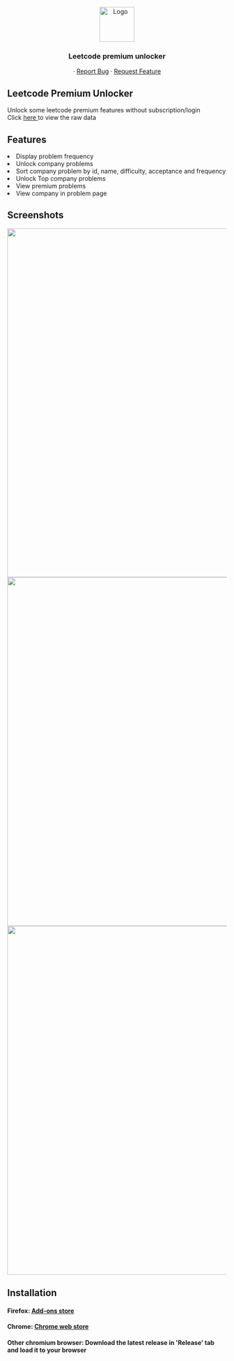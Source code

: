 

<br />
<div align="center">
  <a href="https://github.com/Edwardsoen/Leetcode-Premium-Unlocker">
    <img src="https://github.com/Edwardsoen/Leetcode-Premium-Unlocker/blob/master/assets/logo.png" alt="Logo" width="80" height="80">
  </a>

<h3 align="center">Leetcode premium unlocker</h3>

  <p align="center">
    ·
    <a href="https://github.com/Edwardsoen/Leetcode-Premium-Unlocker/issues">Report Bug</a>
    ·
    <a href="https://github.com/Edwardsoen/Leetcode-Premium-Unlocker/issues">Request Feature</a>
  </p>
</div>



## Leetcode Premium Unlocker 
Unlock some leetcode premium features without subscription/login <br>
Click <a href = "https://docs.google.com/spreadsheets/d/1hW-bfeFKSkEDzfjaDMjDQmgsupEZz3gysXpG0mrf6QE/edit#gid=1555553759"> here </a> to view the raw data 

## Features 
<li>Display problem frequency</li>
<li>Unlock company problems</li>
<li>Sort company problem by id, name, difficulty, acceptance and frequency</li>
<li>Unlock Top company problems</li>
<li>View premium problems</li>
<li>View company in problem page</li>

## Screenshots 

<img src="https://github.com/Edwardsoen/Leetcode-Premium-Unlocker/blob/master/screenshots/Capure.PNG" width="800">
<img src="https://github.com/Edwardsoen/Leetcode-Premium-Unlocker/blob/master/screenshots/Capure2.PNG" width="800">
<img src="https://github.com/Edwardsoen/Leetcode-Premium-Unlocker/blob/master/screenshots/Capure3.PNG" width="800">

## Installation 
<h4> Firefox: <a href = "https://addons.mozilla.org/en-US/firefox/addon/leetcode-premium-unlocker/">Add-ons store </a></h4> 
<h4> Chrome: <a href = "https://chrome.google.com/webstore/detail/leetcode-premium-unlocker/gnpcbhmchfdadabkcmooljbhgdemgiof" >Chrome web store</a> 
<h4> Other chromium browser: Download the latest release in 'Release' tab and load it to your browser 
 

